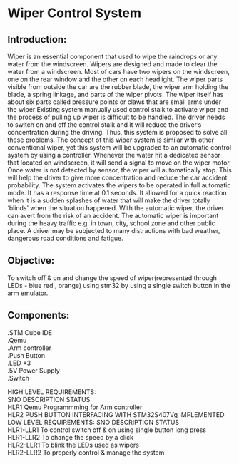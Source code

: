 <b><h1>Wiper Control System</h1></b> 
<h2>Introduction:</h2>
Wiper is an essential component that used to wipe the raindrops or any water from the windscreen. Wipers are designed and made to clear the water from a windscreen. Most of cars have two wipers on the windscreen, one on the rear window and the other on each headlight.
The wiper parts visible from outside the car are the rubber blade, the wiper arm holding the blade, a spring linkage, and parts of the wiper pivots.
The wiper itself has about six parts called pressure points or claws that are small arms under the wiper
Existing system manually used control stalk to activate wiper and the process of pulling up wiper is difficult to be handled.
The driver needs to switch on and off the control stalk and it will reduce the driver’s concentration during the driving.
Thus, this system is proposed to solve all these problems. The concept of this wiper system is similar with other conventional wiper, yet this system will be upgraded to an automatic control system by using a controller.
Whenever the water hit a dedicated sensor that located on windscreen, it will send a signal to move on the wiper motor.
Once water is not detected by sensor, the wiper will automatically stop. This will help the driver to give more concentration and reduce the car accident probability.
The system  activates the wipers to be operated in full automatic mode.
It has a response time at 0.1 seconds. It allowed for a quick reaction when it is a sudden splashes of water that will make the driver totally ‘blinds’ when the situation happened.
With the automatic wiper, the driver can avert from the risk of an accident. The automatic wiper is important during the heavy traffic e.g. in town, city, school zone and other public place. 
A driver may be subjected to many distractions with bad weather, dangerous road conditions and fatigue.

<h2>Objective:</h2>
To switch off & on and change the speed of wiper(represented through LEDs - blue red , orange) using stm32 by using a single switch button in the arm emulator.

<h2>Components:</h2>
.STM Cube IDE<br>
.Qemu<br>
.Arm controller<br>
.Push Button<br>
.LED +3<br>
.5V Power Supply<br>
.Switch<br>
<p>
HIGH LEVEL REQUIREMENTS:<br>
SNO	DESCRIPTION	STATUS<br>
HLR1	Qemu Programmming for Arm controller<br>
HLR2	PUSH BUTTON INTERFACING WITH STM32S407Vg	IMPLEMENTED<br>
LOW LEVEL REQUIREMENTS:
SNO	DESCRIPTION	STATUS<br>
HLR1-LLR1	To control switch off & on using single button long press<br>
HLR1-LLR2	To change the speed by a click<br>
HLR2-LLR1	To blink the LEDs used as wipers<br>
HLR2-LLR2 To properly control & manage the system
